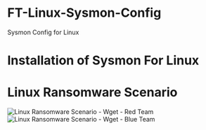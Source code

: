 # FT-Linux-Sysmon-Config
Sysmon Config for Linux

# Installation of Sysmon For Linux

# Linux Ransomware Scenario

![Linux Ransomware Scenario - Wget - Red Team](https://github.com/user-attachments/assets/530c8615-2dec-4efd-bc3e-326f2a70460c)
![Linux Ransomware Scenario - Wget - Blue Team](https://github.com/user-attachments/assets/30cf3d20-373d-47d9-99d3-39738d9d493b)

